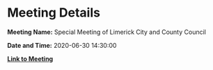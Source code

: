 # Meeting Details

**Meeting Name:** Special Meeting of Limerick City and County Council

**Date and Time:** 2020-06-30 14:30:00

**[Link to Meeting](https://www.limerick.ie/council/whats-on/special-meeting-limerick-city-and-county-council-36)**
